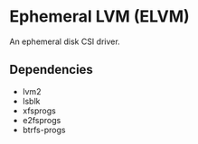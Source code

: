 # Ephemeral LVM (ELVM)

An ephemeral disk CSI driver.

## Dependencies

- lvm2
- lsblk
- xfsprogs
- e2fsprogs
- btrfs-progs
